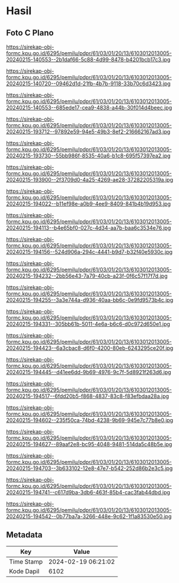 # Hasil

## Foto C Plano

https://sirekap-obj-formc.kpu.go.id/6295/pemilu/pdpr/61/03/01/20/13/6103012013005-20240215-140553--2b1daf66-5c88-4d99-8478-b4201bcb17c3.jpg

https://sirekap-obj-formc.kpu.go.id/6295/pemilu/pdpr/61/03/01/20/13/6103012013005-20240215-140720--09462d1d-21fb-4b7b-9118-33b70c6d3423.jpg

https://sirekap-obj-formc.kpu.go.id/6295/pemilu/pdpr/61/03/01/20/13/6103012013005-20240215-140553--685ede17-cea9-4838-a44b-30f014d4beec.jpg

https://sirekap-obj-formc.kpu.go.id/6295/pemilu/pdpr/61/03/01/20/13/6103012013005-20240215-193712--97892e59-94e5-49b3-8ef2-216662167ad3.jpg

https://sirekap-obj-formc.kpu.go.id/6295/pemilu/pdpr/61/03/01/20/13/6103012013005-20240215-193730--55bb986f-8535-40a6-b1c8-695f57397ea2.jpg

https://sirekap-obj-formc.kpu.go.id/6295/pemilu/pdpr/61/03/01/20/13/6103012013005-20240215-193900--2f3709d0-4a25-4269-ae28-37282205319a.jpg

https://sirekap-obj-formc.kpu.go.id/6295/pemilu/pdpr/61/03/01/20/13/6103012013005-20240215-194022--b11ef98e-a0b9-4ee9-8409-841b4b19d953.jpg

https://sirekap-obj-formc.kpu.go.id/6295/pemilu/pdpr/61/03/01/20/13/6103012013005-20240215-194113--b4e65bf0-027c-4d34-aa7b-baa6c3534e76.jpg

https://sirekap-obj-formc.kpu.go.id/6295/pemilu/pdpr/61/03/01/20/13/6103012013005-20240215-194156--524d906a-294c-4441-b9d7-b32f40e5930c.jpg

https://sirekap-obj-formc.kpu.go.id/6295/pemilu/pdpr/61/03/01/20/13/6103012013005-20240215-194232--2bb56e43-7a79-40cb-a23f-0f6c57f17f7d.jpg

https://sirekap-obj-formc.kpu.go.id/6295/pemilu/pdpr/61/03/01/20/13/6103012013005-20240215-194255--3a3e744a-d936-40aa-bb6c-0e9fd9573b4c.jpg

https://sirekap-obj-formc.kpu.go.id/6295/pemilu/pdpr/61/03/01/20/13/6103012013005-20240215-194331--305bb61b-5011-4e6a-b6c6-d0c972d650e1.jpg

https://sirekap-obj-formc.kpu.go.id/6295/pemilu/pdpr/61/03/01/20/13/6103012013005-20240215-194423--6a3cbac8-d6f0-4200-80eb-6243295ce20f.jpg

https://sirekap-obj-formc.kpu.go.id/6295/pemilu/pdpr/61/03/01/20/13/6103012013005-20240215-194445--d41ee6dd-9b69-4976-9c7f-5d8921f263d6.jpg

https://sirekap-obj-formc.kpu.go.id/6295/pemilu/pdpr/61/03/01/20/13/6103012013005-20240215-194517--6fdd20b5-f868-4837-83c8-f83efbdaa28a.jpg

https://sirekap-obj-formc.kpu.go.id/6295/pemilu/pdpr/61/03/01/20/13/6103012013005-20240215-194602--235f50ca-74bd-4238-9b69-945e7c77b8e0.jpg

https://sirekap-obj-formc.kpu.go.id/6295/pemilu/pdpr/61/03/01/20/13/6103012013005-20240215-194627--89aaf2e8-bc95-4048-9481-514da5c48b5e.jpg

https://sirekap-obj-formc.kpu.go.id/6295/pemilu/pdpr/61/03/01/20/13/6103012013005-20240215-194703--3b633102-12e8-47e7-b542-252d86b2e3c5.jpg

https://sirekap-obj-formc.kpu.go.id/6295/pemilu/pdpr/61/03/01/20/13/6103012013005-20240215-194741--c617d9ba-3db6-463f-85b4-cac3fab44dbd.jpg

https://sirekap-obj-formc.kpu.go.id/6295/pemilu/pdpr/61/03/01/20/13/6103012013005-20240215-194542--0b77ba7a-3266-448e-9c62-1f1a83530e50.jpg


## Metadata

| Key        | Value               |
| ---------- | ------------------- |
| Time Stamp | 2024-02-19 06:21:02 |
| Kode Dapil | 6102                |



